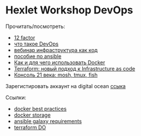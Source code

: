 # Hexlet Workshop DevOps

Прочитать/посмотреть:

- [12 factor](https://12factor.net/ru/)
- [что такое DevOps](https://ru.atlassian.com/devops)
- [вебинар инфраструктура как код](https://www.youtube.com/watch?v=m_5sos7i1Qk)
- [пособие по ansible](https://habr.com/ru/post/305400/)
- [Как и для чего использовать Docker](https://guides.hexlet.io/docker/)
- [Terraform: новый подход к Infrastructure as code](https://habr.com/ru/company/piter/blog/351878/)
- [Консоль 21 века: mosh, tmux, fish](https://habr.com/ru/post/267797/)

Зарегистировать аккаунт на digital ocean [ссыка](https://m.do.co/c/143ed180769e)


Ссылки:

- [docker best practices](https://docs.docker.com/develop/develop-images/dockerfile_best-practices/)
- [docker storage](https://docs.docker.com/storage/)
- [ansible galaxy requirements](https://docs.ansible.com/ansible/latest/reference_appendices/galaxy.html)
- [terraform DO](https://www.terraform.io/docs/providers/do/index.html)
